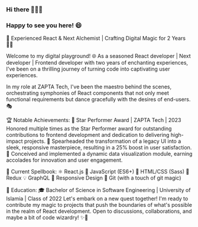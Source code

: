 ### Hi there 👋👋👋

### Happy to see you here! 😄

🚀 Experienced React & Next Alchemist | Crafting Digital Magic for 2 Years 🧙‍♂️

Welcome to my digital playground! 🌐 As a seasoned React developer | Next developer | Frontend developer with two years of enchanting experiences, I've been on a thrilling journey of turning code into captivating user experiences.

In my role at ZAPTA Tech, I've been the maestro behind the scenes, orchestrating symphonies of React components that not only meet functional requirements but dance gracefully with the desires of end-users. 🎭

🏆 Notable Achievements:
🌟 Star Performer Award | ZAPTA Tech | 2023
 Honored multiple times as the Star Performer award for outstanding contributions to frontend development and dedication to delivering high-impact projects.
🚀 Spearheaded the transformation of a legacy UI into a sleek, responsive masterpiece, resulting in a 25% boost in user satisfaction.
🌈 Conceived and implemented a dynamic data visualization module, earning accolades for innovation and user engagement.

💼 Current Spellbook:
⚛️ React.js
🚀 JavaScript (ES6+)
🎨 HTML/CSS (Sass)
🔗 Redux
💡 GraphQL
📱 Responsive Design
🔄 Git (with a touch of git magic)

📜 Education:
🎓 Bachelor of Science in Software Engineering | University of Islamia | Class of 2022
Let's embark on a new quest together! I'm ready to contribute my magic to projects that push the boundaries of what's possible in the realm of React development. Open to discussions, collaborations, and maybe a bit of code wizardry! ✨🚀
